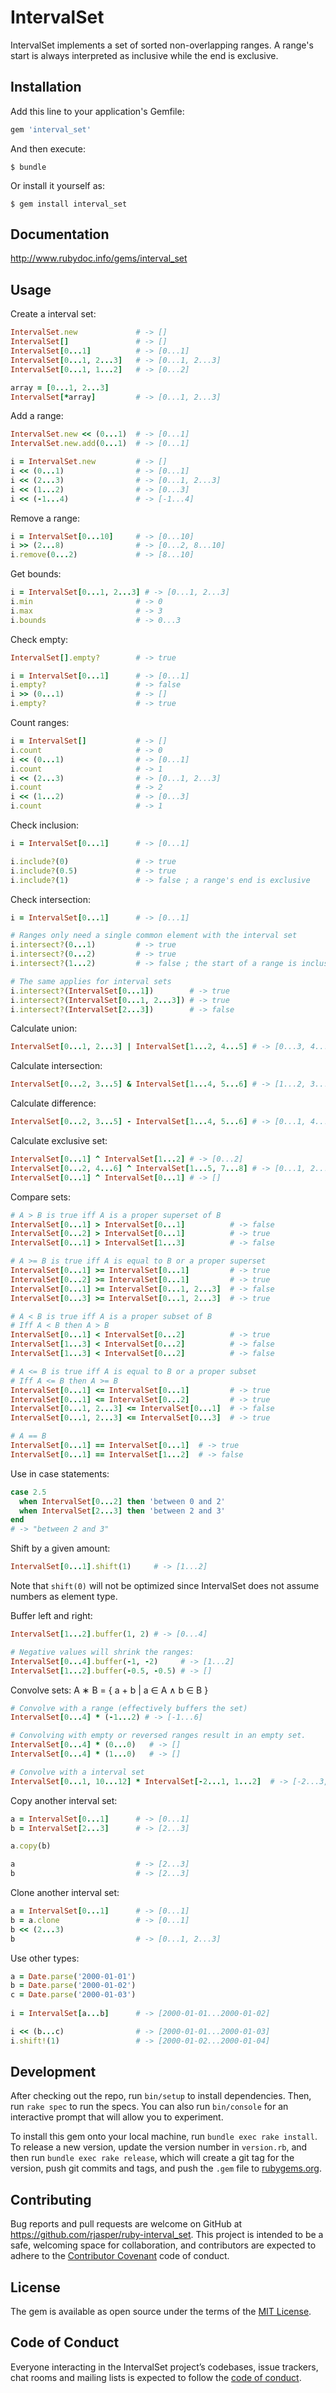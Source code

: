 # IntervalSet

IntervalSet implements a set of sorted non-overlapping ranges. A range's start is always interpreted as inclusive while the end is exclusive.

## Installation

Add this line to your application's Gemfile:

```ruby
gem 'interval_set'
```

And then execute:

    $ bundle

Or install it yourself as:

    $ gem install interval_set

## Documentation

http://www.rubydoc.info/gems/interval_set

## Usage

Create a interval set:

```ruby
IntervalSet.new             # -> []
IntervalSet[]               # -> []
IntervalSet[0...1]          # -> [0...1]
IntervalSet[0...1, 2...3]   # -> [0...1, 2...3]
IntervalSet[0...1, 1...2]   # -> [0...2]

array = [0...1, 2...3]
IntervalSet[*array]         # -> [0...1, 2...3]
```

Add a range:

```ruby
IntervalSet.new << (0...1)  # -> [0...1]
IntervalSet.new.add(0...1)  # -> [0...1]

i = IntervalSet.new         # -> []
i << (0...1)                # -> [0...1]
i << (2...3)                # -> [0...1, 2...3]
i << (1...2)                # -> [0...3]
i << (-1...4)               # -> [-1...4]
```

Remove a range:

```ruby
i = IntervalSet[0...10]     # -> [0...10]
i >> (2...8)                # -> [0...2, 8...10]
i.remove(0...2)             # -> [8...10]
```

Get bounds:

```ruby
i = IntervalSet[0...1, 2...3] # -> [0...1, 2...3]
i.min                       # -> 0
i.max                       # -> 3
i.bounds                    # -> 0...3
```

Check empty:

```ruby
IntervalSet[].empty?        # -> true

i = IntervalSet[0...1]      # -> [0...1]
i.empty?                    # -> false
i >> (0...1)                # -> []
i.empty?                    # -> true
```

Count ranges:

```ruby
i = IntervalSet[]           # -> []
i.count                     # -> 0
i << (0...1)                # -> [0...1]
i.count                     # -> 1
i << (2...3)                # -> [0...1, 2...3]
i.count                     # -> 2
i << (1...2)                # -> [0...3]
i.count                     # -> 1
```

Check inclusion:

```ruby
i = IntervalSet[0...1]      # -> [0...1]

i.include?(0)               # -> true
i.include?(0.5)             # -> true
i.include?(1)               # -> false ; a range's end is exclusive
```

Check intersection:

```ruby
i = IntervalSet[0...1]      # -> [0...1]

# Ranges only need a single common element with the interval set
i.intersect?(0...1)         # -> true
i.intersect?(0...2)         # -> true
i.intersect?(1...2)         # -> false ; the start of a range is inclusive but the end exclusive

# The same applies for interval sets
i.intersect?(IntervalSet[0...1])        # -> true
i.intersect?(IntervalSet[0...1, 2...3]) # -> true
i.intersect?(IntervalSet[2...3])        # -> false
```

Calculate union:

```ruby
IntervalSet[0...1, 2...3] | IntervalSet[1...2, 4...5] # -> [0...3, 4...5]
```

Calculate intersection:

```ruby
IntervalSet[0...2, 3...5] & IntervalSet[1...4, 5...6] # -> [1...2, 3...4]
```

Calculate difference:

```ruby
IntervalSet[0...2, 3...5] - IntervalSet[1...4, 5...6] # -> [0...1, 4...5]
```

Calculate exclusive set:

```ruby
IntervalSet[0...1] ^ IntervalSet[1...2] # -> [0...2]
IntervalSet[0...2, 4...6] ^ IntervalSet[1...5, 7...8] # -> [0...1, 2...4, 5...6, 7...8]
IntervalSet[0...1] ^ IntervalSet[0...1] # -> []
```

Compare sets:

```ruby
# A > B is true iff A is a proper superset of B
IntervalSet[0...1] > IntervalSet[0...1]          # -> false 
IntervalSet[0...2] > IntervalSet[0...1]          # -> true 
IntervalSet[0...1] > IntervalSet[1...3]          # -> false

# A >= B is true iff A is equal to B or a proper superset
IntervalSet[0...1] >= IntervalSet[0...1]         # -> true 
IntervalSet[0...2] >= IntervalSet[0...1]         # -> true 
IntervalSet[0...1] >= IntervalSet[0...1, 2...3]  # -> false
IntervalSet[0...3] >= IntervalSet[0...1, 2...3]  # -> true

# A < B is true iff A is a proper subset of B 
# Iff A < B then A > B
IntervalSet[0...1] < IntervalSet[0...2]          # -> true 
IntervalSet[1...3] < IntervalSet[0...2]          # -> false 
IntervalSet[1...3] < IntervalSet[0...2]          # -> false

# A <= B is true iff A is equal to B or a proper subset
# Iff A <= B then A >= B
IntervalSet[0...1] <= IntervalSet[0...1]         # -> true
IntervalSet[0...1] <= IntervalSet[0...2]         # -> true 
IntervalSet[0...1, 2...3] <= IntervalSet[0...1]  # -> false 
IntervalSet[0...1, 2...3] <= IntervalSet[0...3]  # -> true 

# A == B
IntervalSet[0...1] == IntervalSet[0...1]  # -> true
IntervalSet[0...1] == IntervalSet[1...2]  # -> false
```

Use in case statements:

```ruby
case 2.5
  when IntervalSet[0...2] then 'between 0 and 2'
  when IntervalSet[2...3] then 'between 2 and 3'
end
# -> "between 2 and 3"
```

Shift by a given amount:

```ruby
IntervalSet[0...1].shift(1)     # -> [1...2] 
```

Note that `shift(0)` will not be optimized since IntervalSet does not assume numbers as element type.

Buffer left and right:

```ruby
IntervalSet[1...2].buffer(1, 2) # -> [0...4]

# Negative values will shrink the ranges:
IntervalSet[0...4].buffer(-1, -2)     # -> [1...2]
IntervalSet[1...2].buffer(-0.5, -0.5) # -> []
```

Convolve sets: A ∗ B = { a + b | a ∈ A ∧ b ∈ B }

```ruby
# Convolve with a range (effectively buffers the set)
IntervalSet[0...4] * (-1...2) # -> [-1...6] 

# Convolving with empty or reversed ranges result in an empty set.
IntervalSet[0...4] * (0...0)   # -> []
IntervalSet[0...4] * (1...0)   # -> []

# Convolve with a interval set
IntervalSet[0...1, 10...12] * IntervalSet[-2...1, 1...2]  # -> [-2...3, 8...14] 
```

Copy another interval set:

```ruby
a = IntervalSet[0...1]      # -> [0...1] 
b = IntervalSet[2...3]      # -> [2...3] 

a.copy(b)

a                           # -> [2...3] 
b                           # -> [2...3] 
```

Clone another interval set:

```ruby
a = IntervalSet[0...1]      # -> [0...1] 
b = a.clone                 # -> [0...1] 
b << (2...3)
b                           # -> [0...1, 2...3] 
```

Use other types:

```ruby
a = Date.parse('2000-01-01') 
b = Date.parse('2000-01-02')
c = Date.parse('2000-01-03') 
 
i = IntervalSet[a...b]      # -> [2000-01-01...2000-01-02]

i << (b...c)                # -> [2000-01-01...2000-01-03] 
i.shift!(1)                 # -> [2000-01-02...2000-01-04]
```


## Development

After checking out the repo, run `bin/setup` to install dependencies. Then, run `rake spec` to run the specs. You can also run `bin/console` for an interactive prompt that will allow you to experiment.

To install this gem onto your local machine, run `bundle exec rake install`. To release a new version, update the version number in `version.rb`, and then run `bundle exec rake release`, which will create a git tag for the version, push git commits and tags, and push the `.gem` file to [rubygems.org](https://rubygems.org).

## Contributing

Bug reports and pull requests are welcome on GitHub at https://github.com/rjasper/ruby-interval_set. This project is intended to be a safe, welcoming space for collaboration, and contributors are expected to adhere to the [Contributor Covenant](http://contributor-covenant.org) code of conduct.

## License

The gem is available as open source under the terms of the [MIT License](https://opensource.org/licenses/MIT).

## Code of Conduct

Everyone interacting in the IntervalSet project’s codebases, issue trackers, chat rooms and mailing lists is expected to follow the [code of conduct](https://github.com/rjasper/ruby-interval_set/blob/master/CODE_OF_CONDUCT.md).
